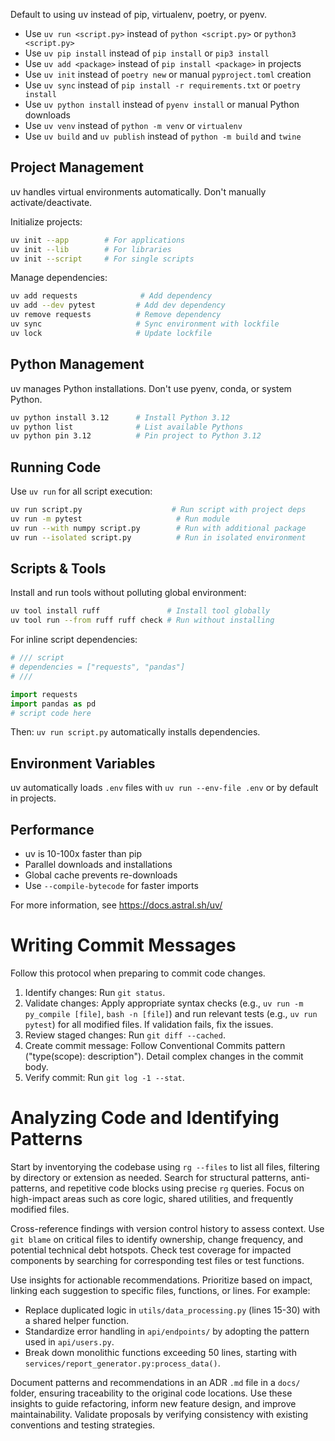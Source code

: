 Default to using uv instead of pip, virtualenv, poetry, or pyenv.

- Use `uv run <script.py>` instead of `python <script.py>` or `python3 <script.py>`
- Use `uv pip install` instead of `pip install` or `pip3 install`
- Use `uv add <package>` instead of `pip install <package>` in projects
- Use `uv init` instead of `poetry new` or manual `pyproject.toml` creation
- Use `uv sync` instead of `pip install -r requirements.txt` or `poetry install`
- Use `uv python install` instead of `pyenv install` or manual Python downloads
- Use `uv venv` instead of `python -m venv` or `virtualenv`
- Use `uv build` and `uv publish` instead of `python -m build` and `twine`

## Project Management

uv handles virtual environments automatically. Don't manually activate/deactivate.

Initialize projects:
```bash
uv init --app        # For applications
uv init --lib        # For libraries  
uv init --script     # For single scripts
```

Manage dependencies:
```bash
uv add requests              # Add dependency
uv add --dev pytest         # Add dev dependency
uv remove requests          # Remove dependency
uv sync                     # Sync environment with lockfile
uv lock                     # Update lockfile
```

## Python Management

uv manages Python installations. Don't use pyenv, conda, or system Python.

```bash
uv python install 3.12      # Install Python 3.12
uv python list              # List available Pythons
uv python pin 3.12          # Pin project to Python 3.12
```

## Running Code

Use `uv run` for all script execution:

```bash
uv run script.py                    # Run script with project deps
uv run -m pytest                     # Run module
uv run --with numpy script.py        # Run with additional package
uv run --isolated script.py          # Run in isolated environment
```

## Scripts & Tools

Install and run tools without polluting global environment:

```bash
uv tool install ruff               # Install tool globally
uv tool run --from ruff ruff check # Run without installing
```

For inline script dependencies:
```python
# /// script
# dependencies = ["requests", "pandas"]
# ///

import requests
import pandas as pd
# script code here
```

Then: `uv run script.py` automatically installs dependencies.

## Environment Variables

uv automatically loads `.env` files with `uv run --env-file .env` or by default in projects.

## Performance

- uv is 10-100x faster than pip
- Parallel downloads and installations
- Global cache prevents re-downloads
- Use `--compile-bytecode` for faster imports

For more information, see https://docs.astral.sh/uv/

# Writing Commit Messages

Follow this protocol when preparing to commit code changes.
1. Identify changes: Run `git status`.
2. Validate changes: Apply appropriate syntax checks (e.g., `uv run -m py_compile [file]`, `bash -n [file]`) and run relevant tests (e.g., `uv run pytest`) for all modified files. If validation fails, fix the issues.
3. Review staged changes: Run `git diff --cached`.
4. Create commit message: Follow Conventional Commits pattern ("type(scope): description"). Detail complex changes in the commit body.
5. Verify commit: Run `git log -1 --stat`.

# Analyzing Code and Identifying Patterns

Start by inventorying the codebase using `rg --files` to list all files, filtering by directory or extension as needed. Search for structural patterns, anti-patterns, and repetitive code blocks using precise `rg` queries. Focus on high-impact areas such as core logic, shared utilities, and frequently modified files.

Cross-reference findings with version control history to assess context. Use `git blame` on critical files to identify ownership, change frequency, and potential technical debt hotspots. Check test coverage for impacted components by searching for corresponding test files or test functions.

Use insights for actionable recommendations. Prioritize based on impact, linking each suggestion to specific files, functions, or lines. For example:
- Replace duplicated logic in `utils/data_processing.py` (lines 15-30) with a shared helper function.
- Standardize error handling in `api/endpoints/` by adopting the pattern used in `api/users.py`.
- Break down monolithic functions exceeding 50 lines, starting with `services/report_generator.py:process_data()`.

Document patterns and recommendations in an ADR `.md` file in a `docs/` folder, ensuring traceability to the original code locations. Use these insights to guide refactoring, inform new feature design, and improve maintainability. Validate proposals by verifying consistency with existing conventions and testing strategies.
